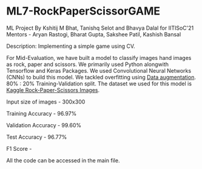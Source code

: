 # ML7-RockPaperScissorGAME
ML Project By Kshitij M Bhat, Tanishq Selot and Bhavya Dalal for IITISoC'21
Mentors - Aryan Rastogi, Bharat Gupta, Sakshee Patil, Kashish Bansal

Description: Implementing a simple game using CV.

For Mid-Evaluation, we have built a model to classify images hand images as rock, paper and scissors. We primarily used Python alongwith Tensorflow and Keras Packages. We used Convolutional Neural Networks (CNNs) to build this model. We tackled overfitting using [Data augmentation](https://www.tensorflow.org/tutorials/images/data_augmentation). 80% : 20% Training-Validation split. The dataset we used for this model is [Kaggle Rock-Paper-Scissors Images](https://www.kaggle.com/drgfreeman/rockpaperscissors). 

Input size of images - 300x300

Training Accuracy - 96.97%

Validation Accuracy - 99.60%

Test Accuracy - 96.77%

F1 Score - 

All the code can be accessed in the main file.
